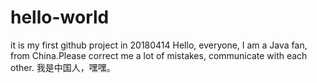 # hello-world
it is my first github project in 20180414
Hello, everyone, I am a Java fan, from China.Please correct me a lot of mistakes, communicate with each other.
我是中国人，嘿嘿。
